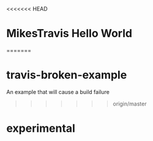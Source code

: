<<<<<<< HEAD
# MikesTravis Hello World
=======
# travis-broken-example

An example that will cause a build failure
>>>>>>> origin/master
# experimental 
